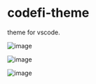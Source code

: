 # codefi-theme
theme for vscode.

![image](https://user-images.githubusercontent.com/51142227/172405339-bdb5901b-80f7-4dad-a14f-fee7c001cf8d.png)

![image](https://user-images.githubusercontent.com/51142227/172406084-19716308-b806-4c52-bd86-9a50ea141197.png)

![image](https://user-images.githubusercontent.com/51142227/172406332-c2179b17-05d4-4f4d-90d0-86433afd1c67.png)
